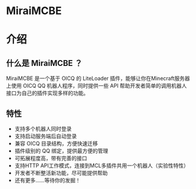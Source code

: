 # MiraiMCBE

# 介绍

## 什么是 MiraiMCBE ？

MiraiMCBE 是一个基于 OICQ 的 LiteLoader 插件，能够让你在Minecraft服务器上使用 OICQ QQ 机器人程序，同时提供一些 API 帮助开发者简单的调用机器人接口为自己的插件实现多样的功能。

## 特性

- 支持多个机器人同时登录
- 支持启动服务端后自动登录
- 兼容 OICQ 目录结构，方便快速迁移
- 插件级别的 QQ 绑定，提供最方便的管理
- 可拓展程度高，带有完善的接口
- 支持HTTP API工作模式，连接到MCL多插件共用一个机器人（实验性特性）
- 开发者不断整活新功能，尽可能提供帮助
- 还有更多……等待你的发掘！

